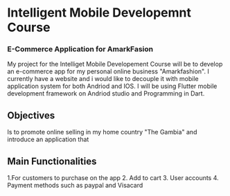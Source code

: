 
# Intelligent Mobile Developemnt Course

### E-Commerce Application for AmarkFasion

My project for the Intelliget Mobile Developement Course will be to develop an e-commerce app for my personal online business "Amarkfashion". I currently have a website and i would like to decouple it with mobile application system for both Andriod and IOS. I will be using Flutter mobile development framework on Andriod studio and Programming in Dart.

## Objectives
Is to promote online selling in my home country "The Gambia" and introduce an application that 


## Main Functionalities

1.For customers to purchase on the app 
2. Add to cart 
3. User accounts
4. Payment methods such as paypal and Visacard

